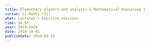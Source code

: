 ```yaml
---
title: Elementary algebra and analysis & Mathematical Reasoning 1
cursus: L1 Maths (S1)
what: Lectures + Exercise sessions
time: 56.5h
year: 2019–2020
date: 2019-10-01
publishdate: 2019-05-15
---
```

